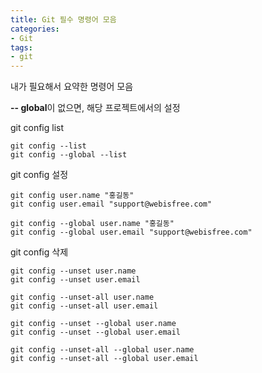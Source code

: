 ```yaml
---
title: Git 필수 명령어 모음
categories:
- Git
tags:
- git
---
```


내가 필요해서 요약한 명령어 모음

**-- global**이 없으면, 해당 프로젝트에서의 설정

git config list

```config
git config --list
git config --global --list
```

git config 설정
```config
git config user.name "홍길동"
git config user.email "support@webisfree.com"

git config --global user.name "홍길동"
git config --global user.email "support@webisfree.com"
```

git config 삭제
```config
git config --unset user.name
git config --unset user.email

git config --unset-all user.name
git config --unset-all user.email

git config --unset --global user.name
git config --unset --global user.email

git config --unset-all --global user.name
git config --unset-all --global user.email
```
